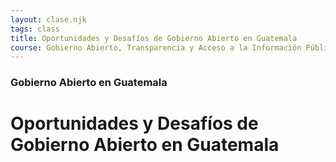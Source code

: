 ```yaml
---
layout: clase.njk
tags: class
title: Oportunidades y Desafíos de Gobierno Abierto en Guatemala
course: Gobierno Abierto, Transparencia y Acceso a la Información Pública
---
```

### Gobierno Abierto en Guatemala

# Oportunidades y Desafíos de Gobierno Abierto en Guatemala